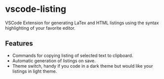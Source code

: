 # vscode-listing

VSCode Extension for generating LaTex and HTML listings using the syntax
highlighting of your favorite editor.

## Features

- Commands for copying listing of selected text to clipboard.
- Automatic generation of listings on save.
- Theme switch, handy if you code in a dark theme but would like your listings
  in light theme.
